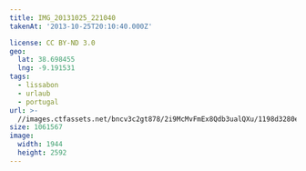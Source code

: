 ```yaml
---
title: IMG_20131025_221040
takenAt: '2013-10-25T20:10:40.000Z'

license: CC BY-ND 3.0
geo:
  lat: 38.698455
  lng: -9.191531
tags:
  - lissabon
  - urlaub
  - portugal
url: >-
  //images.ctfassets.net/bncv3c2gt878/2i9McMvFmEx8Qdb3ualQXu/1198d3280e45ce57c7d89504809deca9/img_20131025_221040_10570462156_o
size: 1061567
image:
  width: 1944
  height: 2592
---
```

